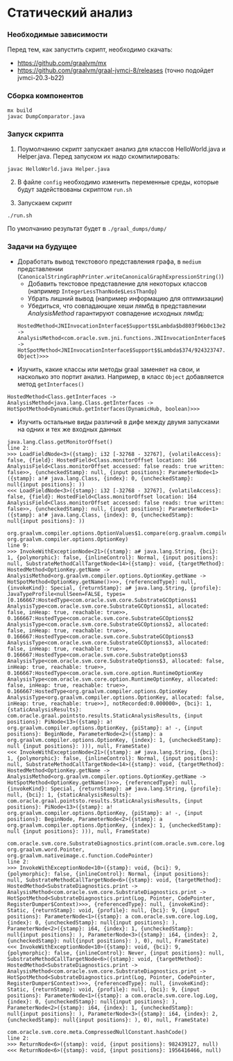 # Статический анализ

### Необходимые зависимости
Перед тем, как запустить скрипт, необходимо скачать:
* https://github.com/graalvm/mx
* https://github.com/graalvm/graal-jvmci-8/releases (точно подойдет jvmci-20.3-b22)

### Сборка компонентов

```
mx build
javac DumpComparator.java
```

### Запуск скрипта

1) Поумолчанию скрипт запускает анализ для классов HelloWorld.java и Helper.java. Перед запуском их надо скомпилировать:

```
javac HelloWorld.java Helper.java
```

2) В файле `config` необходимо изменить переменные среды, которые будут задействованы скриптом `run.sh`

3) Запускаем скрипт

```
./run.sh
```

По умолчанию результат будет в `./graal_dumps/dump/`

### Задачи на будущее

* Доработать вывод текстового представления графа, в `medium` представлении (`CanonicalStringGraphPrinter.writeCanonicalGraphExpressionString()`)
    * Добавить текстовое представление для некоторых классов (например `IntegerLessThanNode$LessThanOp`)
    * Убрать лишний вывод (например информацию для оптимизации)
    * Убедиться, что совпадающие хеши лямбд в представлении $AnalysisMethod$ гарантируют совпадение исходных лямбд:
    ```
    HostedMethod<JNIInvocationInterface$Support$$Lambda$bd803f96b0c13e255e3d34d1dd3fb40d56c66928.accept -> AnalysisMethod<com.oracle.svm.jni.functions.JNIInvocationInterface$Support$$Lambda$bd803f96b0c13e255e3d34d1dd3fb40d56c66928.accept -> HotSpotMethod<JNIInvocationInterface$Support$$Lambda$374/924323747.accept(Object, Object)>>>
    ```
* Изучить, какие классы или методы graal заменяет на свои, и насколько это портит анализ. Например, в класс `Object` добавляется метод `getInterfaces()`
```
HostedMethod<Class.getInterfaces -> AnalysisMethod<java.lang.Class.getInterfaces -> HotSpotMethod<DynamicHub.getInterfaces(DynamicHub, boolean)>>>
```
* Изучить остальные виды различий в дифе между двумя запусками на одних и тех же входных данных
```
java.lang.Class.getMonitorOffset()
line 2:
>>> LoadFieldNode<3>({stamp}: i32 [-32768 - 32767], {volatileAccess}: false, {field}: HostedField<Class.monitorOffset location: 166   AnalysisField<Class.monitorOffset accessed: false reads: true written: false>>, {uncheckedStamp}: null, {input positions}: ParameterNode<1>({stamp}: a!# java.lang.Class, {index}: 0, {uncheckedStamp}: null{input positions}: ))
<<< LoadFieldNode<3>({stamp}: i32 [-32768 - 32767], {volatileAccess}: false, {field}: HostedField<Class.monitorOffset location: 164   AnalysisField<Class.monitorOffset accessed: false reads: true written: false>>, {uncheckedStamp}: null, {input positions}: ParameterNode<1>({stamp}: a!# java.lang.Class, {index}: 0, {uncheckedStamp}: null{input positions}: ))
```
```
org.graalvm.compiler.options.OptionValues$1.compare(org.graalvm.compiler.options.OptionKey, org.graalvm.compiler.options.OptionKey)
line 9:
>>> InvokeWithExceptionNode<21>({stamp}: a# java.lang.String, {bci}: 1, {polymorphic}: false, {inlineControl}: Normal, {input positions}: null, SubstrateMethodCallTargetNode<14>({stamp}: void, {targetMethod}: HostedMethod<OptionKey.getName -> AnalysisMethod<org.graalvm.compiler.options.OptionKey.getName -> HotSpotMethod<OptionKey.getName()>>>, {referencedType}: null, {invokeKind}: Special, {returnStamp}: a# java.lang.String, {profile}: JavaTypeProfile<nullSeen=FALSE, types=[0.166667:HostedType<com.oracle.svm.core.SubstrateGCOptions$1   AnalysisType<com.oracle.svm.core.SubstrateGCOptions$1, allocated: false, inHeap: true, reachable: true>>, 0.166667:HostedType<com.oracle.svm.core.SubstrateGCOptions$2   AnalysisType<com.oracle.svm.core.SubstrateGCOptions$2, allocated: false, inHeap: true, reachable: true>>, 0.166667:HostedType<com.oracle.svm.core.SubstrateGCOptions$3   AnalysisType<com.oracle.svm.core.SubstrateGCOptions$3, allocated: false, inHeap: true, reachable: true>>, 0.166667:HostedType<com.oracle.svm.core.SubstrateOptions$3   AnalysisType<com.oracle.svm.core.SubstrateOptions$3, allocated: false, inHeap: true, reachable: true>>, 0.166667:HostedType<com.oracle.svm.core.option.RuntimeOptionKey   AnalysisType<com.oracle.svm.core.option.RuntimeOptionKey, allocated: false, inHeap: true, reachable: true>>, 0.166667:HostedType<org.graalvm.compiler.options.OptionKey   AnalysisType<org.graalvm.compiler.options.OptionKey, allocated: false, inHeap: true, reachable: true>>], notRecorded:0.000000>, {bci}: 1, {staticAnalysisResults}: com.oracle.graal.pointsto.results.StaticAnalysisResults, {input positions}: PiNode<13>({stamp}: a! org.graalvm.compiler.options.OptionKey, {piStamp}: a! -, {input positions}: BeginNode, ParameterNode<2>({stamp}: a org.graalvm.compiler.options.OptionKey, {index}: 1, {uncheckedStamp}: null {input positions}: ))), null, FrameState)
<<< InvokeWithExceptionNode<21>({stamp}: a# java.lang.String, {bci}: 1, {polymorphic}: false, {inlineControl}: Normal, {input positions}: null, SubstrateMethodCallTargetNode<14>({stamp}: void, {targetMethod}: HostedMethod<OptionKey.getName -> AnalysisMethod<org.graalvm.compiler.options.OptionKey.getName -> HotSpotMethod<OptionKey.getName()>>>, {referencedType}: null, {invokeKind}: Special, {returnStamp}: a# java.lang.String, {profile}: null, {bci}: 1, {staticAnalysisResults}: com.oracle.graal.pointsto.results.StaticAnalysisResults, {input positions}: PiNode<13>({stamp}: a! org.graalvm.compiler.options.OptionKey, {piStamp}: a! -, {input positions}: BeginNode, ParameterNode<2>({stamp}: a org.graalvm.compiler.options.OptionKey, {index}: 1, {uncheckedStamp}: null {input positions}: ))), null, FrameState)
```
```
com.oracle.svm.core.SubstrateDiagnostics.print(com.oracle.svm.core.log.Log, org.graalvm.word.Pointer, org.graalvm.nativeimage.c.function.CodePointer)
line 2:
>>> InvokeWithExceptionNode<10>({stamp}: void, {bci}: 9, {polymorphic}: false, {inlineControl}: Normal, {input positions}: null, SubstrateMethodCallTargetNode<6>({stamp}: void, {targetMethod}: HostedMethod<SubstrateDiagnostics.print -> AnalysisMethod<com.oracle.svm.core.SubstrateDiagnostics.print -> HotSpotMethod<SubstrateDiagnostics.print(Log, Pointer, CodePointer, RegisterDumper$Context)>>>, {referencedType}: null, {invokeKind}: Static, {returnStamp}: void, {profile}: null, {bci}: 9, {input positions}: ParameterNode<1>({stamp}: a com.oracle.svm.core.log.Log, {index}: 0, {uncheckedStamp}: null{input positions}: ), ParameterNode<2>({stamp}: i64, {index}: 1, {uncheckedStamp}: null{input positions}: ), ParameterNode<3>({stamp}: i64, {index}: 2, {uncheckedStamp}: null{input positions}: ), 0), null, FrameState)
<<< InvokeWithExceptionNode<10>({stamp}: void, {bci}: 9, {polymorphic}: false, {inlineControl}: Never, {input positions}: null, SubstrateMethodCallTargetNode<6>({stamp}: void, {targetMethod}: HostedMethod<SubstrateDiagnostics.print -> AnalysisMethod<com.oracle.svm.core.SubstrateDiagnostics.print -> HotSpotMethod<SubstrateDiagnostics.print(Log, Pointer, CodePointer, RegisterDumper$Context)>>>, {referencedType}: null, {invokeKind}: Static, {returnStamp}: void, {profile}: null, {bci}: 9, {input positions}: ParameterNode<1>({stamp}: a com.oracle.svm.core.log.Log, {index}: 0, {uncheckedStamp}: null{input positions}: ), ParameterNode<2>({stamp}: i64, {index}: 1, {uncheckedStamp}: null{input positions}: ), ParameterNode<3>({stamp}: i64, {index}: 2, {uncheckedStamp}: null{input positions}: ), 0), null, FrameState)
```
```
com.oracle.svm.core.meta.CompressedNullConstant.hashCode()
line 2:
>>> ReturnNode<6>({stamp}: void, {input positions}: 982439127, null)
<<< ReturnNode<6>({stamp}: void, {input positions}: 1956416466, null)
```